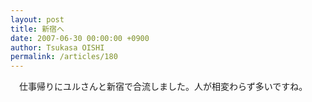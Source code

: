 ```yaml
---
layout: post
title: 新宿へ
date: 2007-06-30 00:00:00 +0900
author: Tsukasa OISHI
permalink: /articles/180
---
```


　仕事帰りにユルさんと新宿で合流しました。人が相変わらず多いですね。

